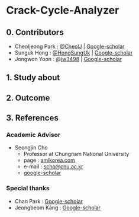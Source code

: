 # Crack-Cycle-Analyzer

## 0. Contributors
- Cheoljeong Park : [@CheolJ](https://github.com/CheolJ) | [Google-scholar](https://scholar.google.co.kr/citations?user=w2KWhvIAAAAJ&hl=ko)
- Sunguk Hong : [@HongSungUk](http://github.com/HongSungUk) | [Google-scholar](https://scholar.google.co.kr/citations?user=xzAMkycAAAAJ&hl=ko)
- Jongwon Yoon : [@jw3498](http://github.com/jw3498) | [Google-scholar]()

## 1. Study about

## 2. Outcome

## 3. References

### Academic Advisor
- Seongjin Cho
    - Professor at Chungnam National University
    - page : [amlkorea.com](http://amlkorea.com)
    - e-mail : scho@cnu.ac.kr
    - [google-scholar](https://scholar.google.co.kr/citations?user=fPkDoGsAAAAJ&hl=ko)

### Special thanks
- Chan Park : [Google-scholar](https://scholar.google.co.kr/citations?user=WbTl5V0AAAAJ&hl=ko)
- Jeongbeom Kang : [Google-scholar](https://scholar.google.co.kr/citations?view_op=list_works&hl=ko&user=7YF2NMwAAAAJ)